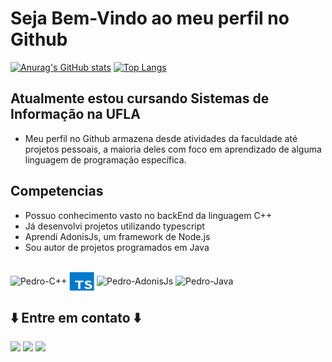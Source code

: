 # Seja Bem-Vindo ao meu perfil no Github 

[![Anurag's GitHub stats](https://github-readme-stats.vercel.app/api?username=Pedro-Goncalves-Costa-Melo&show_icons=true&theme=shadow_red)](https://github.com/Pedro-Goncalves-Costa-Melo/github-readme-stats)
[![Top Langs](https://github-readme-stats.vercel.app/api/top-langs/?username=Pedro-Goncalves-Costa-Melo&layout=donut&theme=shadow_red)](https://github.com/Pedro-Goncalves-Costa-Melo/github-readme-stats)
## Atualmente estou cursando Sistemas de Informação na UFLA
- Meu perfil no Github armazena desde atividades da faculdade até projetos pessoais, a maioria deles com foco em aprendizado de alguma linguagem de programação específica.

## Competencias
- Possuo conhecimento vasto no backEnd da linguagem C++
- Já desenvolvi projetos utilizando typescript
- Aprendi AdonisJs, um framework de Node.js
- Sou autor de projetos programados em Java
<div style="display: inline_block"><br>
  <img align="center" alt="Pedro-C++" height="30" width="40" src="https://cdn.jsdelivr.net/gh/devicons/devicon/icons/cplusplus/cplusplus-original.svg">
  <img align="center" alt="Pedro-Ts" height="30" width="40" src="https://raw.githubusercontent.com/devicons/devicon/master/icons/typescript/typescript-plain.svg">
  <img align="center" alt="Pedro-AdonisJs" height="30" width="40" src="https://cdn.jsdelivr.net/gh/devicons/devicon/icons/adonisjs/adonisjs-original.svg" />
  <img align="center" alt="Pedro-Java" height="30" width="40" src="https://cdn.jsdelivr.net/gh/devicons/devicon/icons/java/java-original.svg" />
          
</div>

## 
## ⬇️ Entre em contato ⬇️
<div> 
  <a href="https://instagram.com/opedro.goncalves" target="_blank"><img src="https://img.shields.io/badge/-Instagram-%23E4405F?style=for-the-badge&logo=instagram&logoColor=white" target="_blank"></a>
  <a href="https://www.linkedin.com/in/pedro-gonçalves-194834282" target="_blank"><img src="https://img.shields.io/badge/-LinkedIn-%230077B5?style=for-the-badge&logo=linkedin&logoColor=white" target="_blank"></a>
  <a href = "mailto:pedrogoncalvescm@gmail.com"><img src="https://img.shields.io/badge/-Gmail-%23333?style=for-the-badge&logo=gmail&logoColor=red" target="_blank"></a>
</div>
